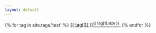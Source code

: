```yaml
---
layout: default
---
```




{% for tag in site.tags.'test' %}
    <a href="{{site.baseurl}}/tags?tag={{tag[0] | cgi}}" title="{{ tag[0] }}">{{ tag[0] }}<sup>{{ tag[1].size }}</sup>&nbsp;</a>
{% endfor %}

